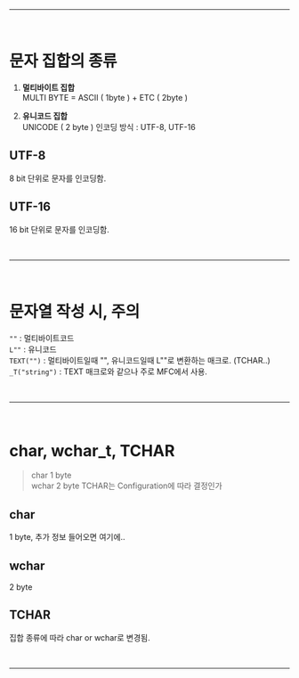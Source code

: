 &nbsp;
***
&nbsp;

# 문자 집합의 종류

1. __멀티바이트 집합__  
MULTI BYTE = ASCII ( 1byte ) + ETC ( 2byte )  

2. __유니코드 집합__  
UNICODE ( 2 byte ) 
인코딩 방식 : UTF-8, UTF-16

## UTF-8
8 bit 단위로 문자를 인코딩함.

## UTF-16
16 bit 단위로 문자를 인코딩함.

&nbsp;
***
&nbsp;

# 문자열 작성 시, 주의
`""` : 멀티바이트코드  
`L""` : 유니코드  
`TEXT("")` : 멀티바이트일때 "", 유니코드일때 L""로 변환하는 매크로. (TCHAR..)  
`_T("string")` : TEXT 매크로와 같으나 주로 MFC에서 사용.   

&nbsp;
***
&nbsp;

# char, wchar_t, TCHAR

> char 1 byte  
wchar 2 byte
TCHAR는 Configuration에 따라 결정인가

## char  
1 byte, 추가 정보 들어오면 여기에..

## wchar
2 byte  

## TCHAR
집합 종류에 따라 char or wchar로 변경됨.

&nbsp;
***
&nbsp;
